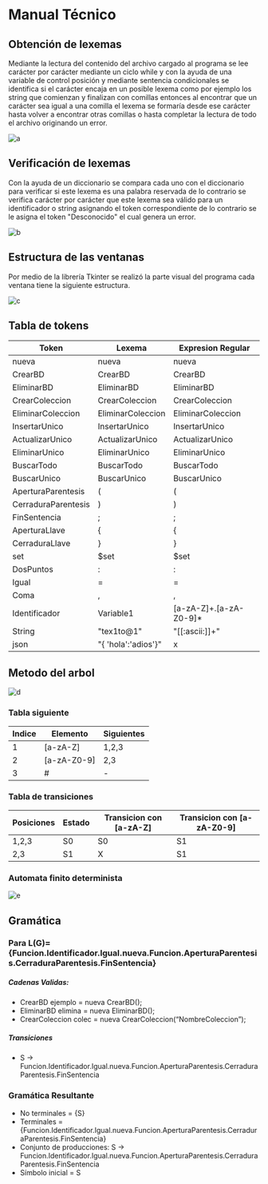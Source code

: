 # Manual Técnico
## Obtención de lexemas
Mediante la lectura del contenido del archivo cargado al programa se lee carácter por carácter mediante un ciclo while y con la ayuda de una variable de control posición y mediante sentencia condicionales se identifica si el carácter encaja en un posible lexema como por ejemplo los string que comienzan y finalizan con comillas entonces al encontrar que un carácter sea igual a una comilla el lexema se formaría desde ese carácter hasta volver a encontrar otras comillas o hasta completar la lectura de todo el archivo originando un error.

![a](https://lh3.googleusercontent.com/pw/AJFCJaXWBQpezXZHqKII8VRea5pxI1YgmH53-aRxRK-zDj7agYLb5AyxJjaCQrv-edveEVhsYFBjWwbQ64UNnfR07hZEtFYPxh2IwzDX78XQsxEfW8qtcVMR6Lcu368QH0yYYEYWqb9kZL2BSaZXjJbBPzWoitLfQ_Q2H3F6U7KkX48zKyYF3P5eSw06c_badbsONgtQEJBBfNuK7-a5lXrRN5Jhq3DZ-UM-gJ1dAWcIGmF1UU1tN328EAm-zBFVIBY2TaoWNaxh98wma7nJRuA1GpEJ9yvo0p08AvKYwWejInNaBx97vAZeUcEB_hKNjmWaRxFZ1S_wPLnpS9oBCQXgPMXq0d1uETEGN2hylNpdsyRtrps60lVOvtLNgzdBDJh7EYAz9R1lwkyD1DysIMretuDzgMyVkMy-j9vdxDXfuzD5UGYw56BdD2PIY1mktiylm89hWc3GREh2kGkoQKsmhxBBEnIectRHEm5CkX4rDxicgWjMgBr0DCceXZx-NSVmxmjiwQwDG0ivzSIsThMQWmneogt7DqasXpUmHuNn3g6wS13WKgykJlZFbODrBlZtf7wagwzEEM7tlF6_rjRTmeKi1kLZtZC5mMv1Ol7nlyPwN7hKFMTtyxlzjMUNgLlUZRAZCNBD_bRDYIXUsrkwsClXpLUdhF8ogP4yqOqDnmk2802RZ5fgyY6uRRebIsNBXC5N85SpHAILV14sFwIqkRicdcecCPCEgAJSY1mWYrN41mbf41WyIKFuE6pOa0gJqMUwuMaZoEb9ZoE8z1TdJvJ4HJ4jl1qQpZMRgSK8kV1fFCHoefiC3a3E75sUFnE-YGaJyORn-sPH4xW-iG5nkK3aXqYETijT_PeWGn9FrlcQ0FNHSO9hAqyb1ch2xi83xWCIPFcH8sDMq2eh5ThmByFOt3BMvlFlDLtSljjA0k4n_wOkdOgiy2lrI9Y6bGC5V_1ZYIlIfbdQZX98MN0Zoy_xTQtU85JT8eLMyFzVDBGMd8tGRuBixilKpY2PwQFSALZrZuwfwJ3tJOUJcgSHyp2Q_ZZ5zo1iBJpvrBM=w722-h847-s-no?authuser=1)

## Verificación de lexemas
Con la ayuda de un diccionario se compara cada uno con el diccionario para verificar si este lexema es una palabra reservada de lo contrario se verifica carácter por carácter que este lexema sea válido para un identificador o string asignando el token correspondiente de lo contrario se le asigna el token "Desconocido" el cual genera un error.

![b](https://lh3.googleusercontent.com/pw/AJFCJaXHFWyWwovaWnVWRjwcwLa6QfweDCKeNIVQ1HmRGuC7R5y9nazjMUa4v157P4O1W6_kTBH0TesKXgan1hHHX-BYSCDriIotnDEUNAEVGs4mU4Ty7A6LHE9zmMI0q2kAcIiE0jrbmR-aPIGBuEZ3BSWt-DI72OqcHtyBH61X0In7_Y0UwwIjNWgXnP4GvUY0Xng9EtD_efyKgY4KIxmX8RZRjIye67Fp65nkRFWDPqwceKfaSpqFifcQtddr5cFBcWwib_K5IW55CpTeJI9NrJKX7JAzbhBTnwaib9wrJXZR_jJYO7N-lbrSlcnDNQjbmhO7LQR1NkB_1P3KCd3LdZNmPh9s0F28VuLNI6Rk6pr7KbGkODTsneqRREHt8tt-o8GQqMpXrBMiuuhaSvVgnd0-UIbi1BvPCyW7QRXZExLt1LWvEFXlFceMjBBT_2ifXzqL26K0wFCkG_w0NS2QfTkKPMjqVIohvYnV1suFnWHNLWvEIoYMn6ZUomxK-wh0N9jYCRPJeMrK8dwr3XwRSo4kjBl0l3fmX5Eb_hn3W-Q33ktfPGkmHVduRPpaFe97FfKNFhC5YKHrm3WimOFA-6b8iU6A6MqWqtNgXFmHbjJqPRFx9A32ThYKbq5_N0AmQrlkZ3xjsAlnJPcskfmTMhzc4UAQahCvY87Ta6A-igZiiUAIHL-uD1zk0__jciLqy1ZNfkxsWCxGfo2-0XM3Sao7HcImaip_toa9i079BL-T48qeI0h12p5BeSfFv1y96pQ5w_ukZ3X05NVm_MSAgfS07bOw3Ep-0CCon880h9nRmeZTJ0i5Bnquttb7m5qATZuVp5k-qu2_bF1MNW4vFj4mi3ac3Qxjd_rGCnwIspYfl7fizLlrJT1Z2TV0_KGnksE-04Tepwt4-d9CyO6AD0LT-2xOJC0tiZeL2ks2XrLr9rNHKRsfumO838YhXxzryn9fq8RpvgGkYVQcWcz67JLcqzpeZxaT99l2k9ibmqJtPgUKmEcUof12Jtdx7IcCrnTd0kvIHXh_0CVQBMzPPxZYYxEM8wEZCzhdTPE=w692-h863-s-no?authuser=1)


## Estructura de las ventanas
Por medio de la librería Tkinter se realizó la parte visual del programa cada ventana tiene la siguiente estructura.

![c](https://lh3.googleusercontent.com/pw/AJFCJaW1X-vY9XEGsEl8wYQdHhGCUeBsRpzJvDLGRu0p1sWZw4k6rLOUHfR4fhzUqu78er-U9teijFlcJWjRXzaSIgPceE1c68lA07ELHm_8028DvZxEAV8dAd11tdFx8nv-LW8bomWtUT5N1w4JgY-nFqP1EJeuPv8IPrbCQ6zvI186vAcc1l4g-2Gs-TEwNNlsuH7CA9CuZjCZeGO19jbkbwzhEigoHjjuI3-cVonlIYJ3hj6GWpUqM71uXBrB5_unQCSfylHndw36AquNIiKdY6ybvgSup0hE-pHzaNoGmm38TkvQivU_ncEPAYKQz80bYgStOpQajEfaofiRy7paU1XrkLcfqwgNKw36ce2DotOgP8UxDiq6GEGqbIW3E3JvYkEgzXI6-4XTE6IUdyaDLC7uIgiqtvNa9tZdDndqoPAMTO2qRZfx-ZxQncdz4WxcizptnkPw54z03ujyflEOf_dibrrjbeyzVPCC6slTF4GFQzoYiaHev3MWBP3OmpMHQTlPJ6xHndc1v1irQl_brQG4RJ5TXm6I6u-9Ji9utzHB1JFwVrxWOxquJWv19YDnfAjl0yLvFO5HiVgOtIQFD9PODkiWe_lzO6kJSV05CaryvdYobdPeE8Fe39QV598-GD1VykayVIMrLZ8IvOC6v4S2MEE2ZjQ0OyKdbzxv8a8uBAIM509QRnlPeEbge0gYuFScP7ZRATRuIiI9fJH-A2B9zSow1p43YzKvZbkXuNnMstqBcbGURQOgkvRgUKxRBG0dvTShx65h92HodOL82DCWVNelf0u6Rz3zfFiaVch0G8CXKTVmnJrDgmvZeScnIoXTz3da5UzuR4oYDeoTAZFnkk1gIy_L7xtj4hz_oTCpeRLEJJk1loQFnQ8CtrnHBSvs2O-iQdpMdL5G9oh81uayaw3NLrYQkr-mH52aIFNebbLlN7CYatyzCxHr0HFrlTkLSCZ4yl3CzbRe4QEx-TVVZBWA9IReTXYAgCp6HuTS2hEmv437trdMfsjhk2ZNp-LLTivwKIpmBbimKdJ3hqJG7-9i_Kl__Uzk5N0=w418-h167-s-no?authuser=1)

## Tabla de tokens
| Token | Lexema |Expresion Regular |
| ------ | ------ | ------ |
| nueva | nueva | nueva |
| CrearBD | CrearBD | CrearBD |
| EliminarBD | EliminarBD | EliminarBD |
| CrearColeccion | CrearColeccion | CrearColeccion |
| EliminarColeccion | EliminarColeccion | EliminarColeccion |
| InsertarUnico | InsertarUnico | InsertarUnico |
| ActualizarUnico | ActualizarUnico | ActualizarUnico |
| EliminarUnico | EliminarUnico | EliminarUnico |
| BuscarTodo | BuscarTodo | BuscarTodo |
| BuscarUnico | BuscarUnico | BuscarUnico |
| AperturaParentesis | ( | ( |
| CerraduraParentesis | ) | ) |
| FinSentencia | ; | ; |
| AperturaLlave | { | { |
| CerraduraLlave | } | } |
| set | $set | $set |
| DosPuntos | : | : |
| Igual | = | = |
| Coma | , | , |
| Identificador | Variable1 | [a-zA-Z]+.[a-zA-Z0-9]* |
| String | "tex1to@1" | "[[:ascii:]]+" |
| json | "{ 'hola':'adios'}" | x |

## Metodo del arbol
![d](https://lh3.googleusercontent.com/pw/AJFCJaVa2Yg0YCTk1jFKqdBU9ROfY4u-H9Og-HPnUW2E5cgW4NJi8qw-ZedTtmHrSEMJEbelIV_0beQMLY4tmex379QkmSsVc75nv8BGfnQ65TWEuo_UUsXvGVsRh4oUY_Z5NME9RPZxyaiqpN9ZXSvVg8lQYiTfAxskkSeYQbNNV1vcOjTLWtUG--zRH6-iW7_SFsami5-ykHULSVjWSrDdZ6rVTOxxbPBeoVl6YFkGz_MJy77XugoSgYU9pugp4w-ZcM76YhoZUwUxK-7DSuSbJBfME7iw8UtuHnfSA5zBB6u4Od_tASjzRbpb9FubO57zmokVmj8B5B3YpMOj3SiLb5vnwBVbRwXi3r39ohHKFTE51GAFO3wb4Hm_Caf1tpmIX4kS6BruBU1cuKjDy05Ycl5JW99bQr05mxzOuj9xTpOJ9JjxshwlMZT3IDghK1sqOkZ3fuAo6RTlDLtaKTJ3sj-4QGjROGeH45oMSfGGowxUgMEA9AGGQlQFn5v1ZEMqOqZMcJ6BLE2_6j-wM1FHJb8RqY1q6rd_f6zmFkjDqJnSPA-hpm4jWFgbJIMFB4dX3n7q2QxaS24eDrXCiuemtw5FDGiJRnD28Unq613PGT-fFEQN5KaREgl0eVhV1edm9WsDhXupvp7Y43HFXeHKobe961BbFKYTdioQDZKrXQ84yMNs8kItkOJDvL4Fqm32wf0v0J1Fovliw8IEO0vYcS8yWQBCpEuxW-lGJ0-0ua3bAPQgZEBMttR7rNuxBhpUSD_UE612eDI0XNm4-vVQTigSsWkhaYiiEVd9U8hrzVonNiG36EirlQDLnFjcON_SDREEW5srk5ecngKifITEPFFtv4tQVaPU8sTi__lN1qOuir16oApKFi8ZIk_I_nOgvh66qRJaNPvh0BInm0_lrSFSnq4k6gbyUxINHYf0IB37KrNR9XJz0baX-BesI5dV4vAD3_ld2Nrxubt_lc10pPIiB8sqA1SLfoLIcnxRKnlz8p0pOuqV8NN0CB6NFxD_Nis4bi5-XHzuyvCj9jTWuW9UDFy4Nga2IW8_6Uc=w1000-h750-s-no?authuser=1)

### Tabla siguiente
| Indice | Elemento | Siguientes |
| ------ | ------ | ------ |
| 1 | [a-zA-Z] | 1,2,3 |
| 2 | [a-zA-Z0-9] | 2,3 |
| 3 | # | - |

### Tabla de transiciones
| Posiciones | Estado | Transicion con [a-zA-Z] | Transicion con [a-zA-Z0-9] |
| ------ | ------ | ------ | ------ |
| 1,2,3 | S0 | S0 | S1 |
|2,3 | S1 | X | S1 |

### Automata finito determinista
![e](
https://lh3.googleusercontent.com/pw/AJFCJaXMwf4gkO-zHHOH84S0j_YwdvNJua9F_oTgywv8xh71S24Yxu3IZnmeOIGpn30T3bxr0lNaqiNr2q3l4FTYhdDOtHYcQDd0CblPugteFvo-oZbW_eJHbp7M3gK-wseHJzyAbWqznzYfCtKCMZZonyrVMxMhHVUCCupKE4g1LxFk6Z09GSo-pPELuSRN_uu_PP5RJzZcmaLC1b1Az1M1O2_YoAsr-bZtS2qH1N8U-HIGozmJ6FJjHDtToc0OS-RZiLbekoLac5BEYEwTDLv_YaPaSA-wptd61efxStUqCYe2khU42IbTehWK_VfLcdV-aoMfTPh_tRHWGdsYCt2NY_TrgH73O0GoYwYMUtDRdHX1i7cRJ-lCtRI-C2a1KDaB3hLsdH108oZJM9miuxXOaajTPhU0nif7LgwLdyT2Pu_FUs6CprHEAjdFMkYm8-IsJDNV5yl1FgnYgNKivSiB12BRhfc31hwmSRGLrunK7miVBGB4dHFOOeRqbIZpCn3sjn8TcgvvEetBvr7I5Dd2kSMn3IGaI1OPQ1h-cQmvxA2KjPc-V-EOsrqThaeOgGAnca-K_kyLDiOUBX7VOeQfqfC5vjdWbZEFpy_v8yDoqUD3nriM20uIwqXwIsYIV-G7fgEbwfYL6KlxNiakrd-UdzfBmSb-2DnXrc2FupeZbnCHqL62g0_ynjUpgCIENANUJa9Ou7zQbnbjuXZ57zRpwxnm_EIwNCLjWpounKfnIJvIymeA9EgseyqjN3JHAUg-PlftWxN9NtuphzzxP4viZvRjBC2DlL1ci_IbyoBhqqC6U6TJGoQy7QLcWv5mqt8hniSmeAa9iWvZp3pExo5tqmu75boqd-kMSNgnSA5WsOyoyj1YT59_7EksBhED8rzVJSZf4QGI7TXjbu8EFbfhVZonxDXAHWEkULH-CeQ3ff7Vl48Vr3fXpv2RcWhxT1WBP1Sx21MxN8gbkq86Pv775nfZQ_ZI9OwBOIUw7qIDVADZsviFfIO_yX-CBWvBShwYsyIEjttlMwVOyT6U7rRJ-8iTqLrq6ZRTFxZYp_U=w569-h208-no?authuser=1)


## Gramática 
### Para L(G)={Funcion.Identificador.Igual.nueva.Funcion.AperturaParentesis.CerraduraParentesis.FinSentencia}

##### Cadenas Validas:
- CrearBD ejemplo = nueva CrearBD(); 
- EliminarBD elimina = nueva EliminarBD();
- CrearColeccion colec = nueva CrearColeccion(“NombreColeccion”);

##### Transiciones
- S -> Funcion.Identificador.Igual.nueva.Funcion.AperturaParentesis.CerraduraParentesis.FinSentencia

### Gramática Resultante
- No terminales = {S}
- Terminales = {Funcion.Identificador.Igual.nueva.Funcion.AperturaParentesis.CerraduraParentesis.FinSentencia}
- Conjunto de producciones:  S -> Funcion.Identificador.Igual.nueva.Funcion.AperturaParentesis.CerraduraParentesis.FinSentencia
- Símbolo inicial = S
